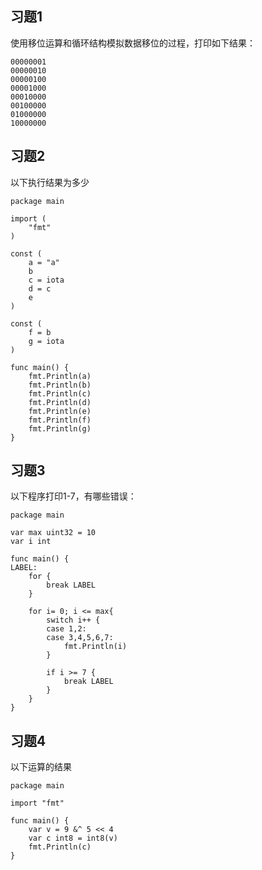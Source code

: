 ﻿
## 习题1  

使用移位运算和循环结构模拟数据移位的过程，打印如下结果：  

    00000001
    00000010
    00000100
    00001000
    00010000
    00100000
    01000000
    10000000

## 习题2  

以下执行结果为多少  

    package main
    
    import (
    	"fmt"
    )
    
    const (
    	a = "a"
    	b
    	c = iota
    	d = c
    	e
    )
    
    const (
    	f = b
    	g = iota
    )
    
    func main() {
    	fmt.Println(a)
    	fmt.Println(b)
    	fmt.Println(c)
    	fmt.Println(d)
    	fmt.Println(e)
    	fmt.Println(f)
    	fmt.Println(g)
    }

## 习题3

以下程序打印1-7，有哪些错误：

    package main
    
    var max uint32 = 10
    var i int
    
    func main() {
    LABEL:
    	for {
    		break LABEL
    	}
    
    	for i= 0; i <= max{
    		switch i++ {
    		case 1,2:
    		case 3,4,5,6,7:
    			fmt.Println(i)
    		}
    
    		if i >= 7 {
    			break LABEL
    		}
    	}
    }

## 习题4

以下运算的结果  

    package main
    
    import "fmt"
    
    func main() {
    	var v = 9 &^ 5 << 4
    	var c int8 = int8(v)
    	fmt.Println(c)
    }



